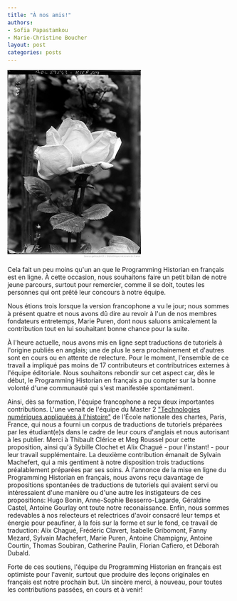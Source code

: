 ```yaml
---
title: "À nos amis!"
authors:
- Sofia Papastamkou
- Marie-Christine Boucher
layout: post
categories: posts
---
```


<img src="/images/blog/rose-bnf-2.jpg" alt="Rose. Concours de roses nouvelles de Bagatelle, Paris, 1920." class="center"/>

Cela fait un peu moins qu'un an que le Programming Historian en français est en ligne. À cette occasion, nous souhaitons faire un petit bilan de notre jeune parcours, surtout pour remercier, comme il se doit, toutes les personnes qui ont prêté leur concours à notre équipe. 

Nous étions trois lorsque la version francophone a vu le jour; nous sommes à présent quatre et nous avons dû dire au revoir à l'un de nos membres fondateurs entretemps, Marie Puren, dont nous saluons amicalement la contribution tout en lui souhaitant bonne chance pour la suite.

À l'heure actuelle, nous avons mis en ligne sept traductions de tutoriels à l'origine publiés en anglais; une de plus le sera prochainement et d'autres sont en cours ou en attente de relecture. Pour le moment, l'ensemble de ce travail a impliqué pas moins de 17 contributeurs et contributrices externes à l'équipe éditoriale. Nous souhaitons rebondir sur cet aspect car, dès le début, le Programming Historian en français a pu compter sur la bonne volonté d'une communauté qui s'est manifestée spontanément. 

Ainsi, dès sa formation, l'équipe francophone a reçu deux importantes contributions. L'une venait de l'équipe du Master 2 ["Technologies numériques appliquées à l'histoire"](http://www.chartes.psl.eu/fr/rubrique-admissions/master-technologies-numeriques-appliquees-histoire) de l'École nationale des chartes, Paris, France, qui nous a fourni un corpus de traductions de tutoriels préparées par les étudiant(e)s dans le cadre de leur cours d'anglais et nous autorisant à les publier. Merci à Thibault Clérice et Meg Roussel pour cette proposition, ainsi qu'à Sybille Clochet et Alix Chagué - pour l'instant! - pour leur travail supplémentaire. La deuxième contribution émanait de Sylvain Machefert, qui a mis gentiment à notre disposition trois traductions préalablement préparées par ses soins. À l'annonce de la mise en ligne du Programming Historian en français, nous avons reçu davantage de propositions spontanées de traductions de tutoriels qui avaient servi ou intéressaient d'une manière ou d'une autre les instigateurs de ces propositions: Hugo Bonin, Anne-Sophie Besserro-Lagarde, Géraldine Castel, Antoine Gourlay ont toute notre reconaissance. Enfin, nous sommes redevables à nos relecteurs et relectrices d'avoir consacré leur temps et énergie pour peaufiner, à la fois sur la forme et sur le fond, ce travail de traduction: Alix Chagué, Frédéric Clavert, Isabelle Gribomont, Fanny Mezard, Sylvain Machefert, Marie Puren, Antoine Champigny, Antoine Courtin, Thomas Soubiran, Catherine Paulin, Florian Cafiero, et Déborah Dubald. 

Forte de ces soutiens, l'équipe du Programming Historian en français est optimiste pour l'avenir, surtout que produire des leçons originales en français est notre prochain but. Un sincère merci, à nouveau, pour toutes les contributions passées, en cours et à venir!  
